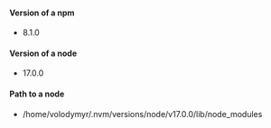 #### Version of a npm
  * 8.1.0
#### Version of a node
  * 17.0.0
#### Path to a node
  * /home/volodymyr/.nvm/versions/node/v17.0.0/lib/node_modules